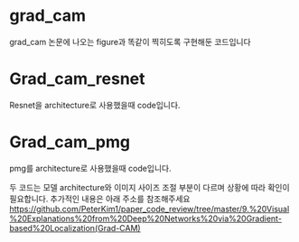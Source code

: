 # grad_cam
grad_cam 논문에 나오는 figure과 똑같이 찍히도록 구현해둔 코드입니다

# Grad_cam_resnet

Resnet을 architecture로 사용했을때 code입니다.

# Grad_cam_pmg

pmg를 architecture로 사용했을때 code입니다.


두 코드는 모델 architecture와 이미지 사이즈 조절 부분이 다르며 상황에 따라 확인이 필요합니다.
추가적인 내용은 아래 주소를 참조해주세요
https://github.com/PeterKim1/paper_code_review/tree/master/9.%20Visual%20Explanations%20from%20Deep%20Networks%20via%20Gradient-based%20Localization(Grad-CAM)
